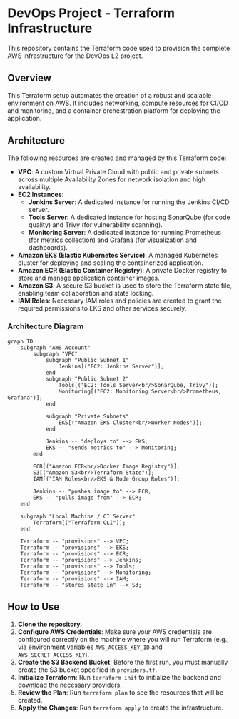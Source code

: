 # DevOps Project - Terraform Infrastructure

This repository contains the Terraform code used to provision the complete AWS infrastructure for the DevOps L2 project.

## Overview

This Terraform setup automates the creation of a robust and scalable environment on AWS. It includes networking, compute resources for CI/CD and monitoring, and a container orchestration platform for deploying the application.

## Architecture

The following resources are created and managed by this Terraform code:

-   **VPC**: A custom Virtual Private Cloud with public and private subnets across multiple Availability Zones for network isolation and high availability.
-   **EC2 Instances**:
    -   **Jenkins Server**: A dedicated instance for running the Jenkins CI/CD server.
    -   **Tools Server**: A dedicated instance for hosting SonarQube (for code quality) and Trivy (for vulnerability scanning).
    -   **Monitoring Server**: A dedicated instance for running Prometheus (for metrics collection) and Grafana (for visualization and dashboards).
-   **Amazon EKS (Elastic Kubernetes Service)**: A managed Kubernetes cluster for deploying and scaling the containerized application.
-   **Amazon ECR (Elastic Container Registry)**: A private Docker registry to store and manage application container images.
-   **Amazon S3**: A secure S3 bucket is used to store the Terraform state file, enabling team collaboration and state locking.
-   **IAM Roles**: Necessary IAM roles and policies are created to grant the required permissions to EKS and other services securely.

### Architecture Diagram

```mermaid
graph TD
    subgraph "AWS Account"
        subgraph "VPC"
            subgraph "Public Subnet 1"
                Jenkins[("EC2: Jenkins Server")];
            end
            subgraph "Public Subnet 2"
                Tools[("EC2: Tools Server<br/>SonarQube, Trivy")];
                Monitoring[("EC2: Monitoring Server<br/>Prometheus, Grafana")];
            end

            subgraph "Private Subnets"
                EKS[("Amazon EKS Cluster<br/>Worker Nodes")];
            end

            Jenkins -- "deploys to" --> EKS;
            EKS -- "sends metrics to" --> Monitoring;
        end

        ECR[("Amazon ECR<br/>Docker Image Registry")];
        S3[("Amazon S3<br/>Terraform State")];
        IAM[("IAM Roles<br/>EKS & Node Group Roles")];

        Jenkins -- "pushes image to" --> ECR;
        EKS -- "pulls image from" --> ECR;
    end

    subgraph "Local Machine / CI Server"
        Terraform[("Terraform CLI")];
    end

    Terraform -- "provisions" --> VPC;
    Terraform -- "provisions" --> EKS;
    Terraform -- "provisions" --> ECR;
    Terraform -- "provisions" --> Jenkins;
    Terraform -- "provisions" --> Tools;
    Terraform -- "provisions" --> Monitoring;
    Terraform -- "provisions" --> IAM;
    Terraform -- "stores state in" --> S3;
```

## How to Use

1.  **Clone the repository.**
2.  **Configure AWS Credentials**: Make sure your AWS credentials are configured correctly on the machine where you will run Terraform (e.g., via environment variables `AWS_ACCESS_KEY_ID` and `AWS_SECRET_ACCESS_KEY`).
3.  **Create the S3 Backend Bucket**: Before the first run, you must manually create the S3 bucket specified in `providers.tf`.
4.  **Initialize Terraform**: Run `terraform init` to initialize the backend and download the necessary providers.
5.  **Review the Plan**: Run `terraform plan` to see the resources that will be created.
6.  **Apply the Changes**: Run `terraform apply` to create the infrastructure. 